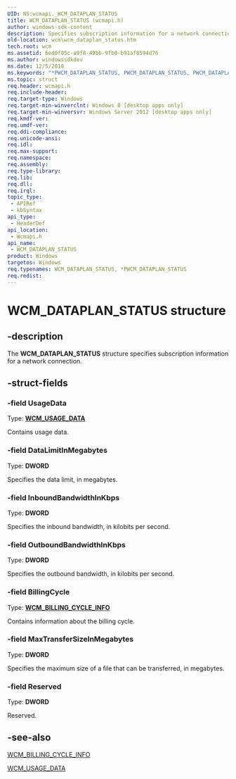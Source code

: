 ```yaml
---
UID: NS:wcmapi._WCM_DATAPLAN_STATUS
title: WCM_DATAPLAN_STATUS (wcmapi.h)
author: windows-sdk-content
description: Specifies subscription information for a network connection.
old-location: wcm\wcm_dataplan_status.htm
tech.root: wcm
ms.assetid: 6ed0f05c-a9f8-49bb-9fb0-b91af8594d76
ms.author: windowssdkdev
ms.date: 12/5/2018
ms.keywords: "*PWCM_DATAPLAN_STATUS, PWCM_DATAPLAN_STATUS, PWCM_DATAPLAN_STATUS structure pointer [Windows Connection Manager], WCM_DATAPLAN_STATUS, WCM_DATAPLAN_STATUS structure [Windows Connection Manager], wcm.wcm_dataplan_status, wcmapi/PWCM_DATAPLAN_STATUS, wcmapi/WCM_DATAPLAN_STATUS"
ms.topic: struct
req.header: wcmapi.h
req.include-header: 
req.target-type: Windows
req.target-min-winverclnt: Windows 8 [desktop apps only]
req.target-min-winversvr: Windows Server 2012 [desktop apps only]
req.kmdf-ver: 
req.umdf-ver: 
req.ddi-compliance: 
req.unicode-ansi: 
req.idl: 
req.max-support: 
req.namespace: 
req.assembly: 
req.type-library: 
req.lib: 
req.dll: 
req.irql: 
topic_type:
 - APIRef
 - kbSyntax
api_type:
 - HeaderDef
api_location:
 - Wcmapi.h
api_name:
 - WCM_DATAPLAN_STATUS
product: Windows
targetos: Windows
req.typenames: WCM_DATAPLAN_STATUS, *PWCM_DATAPLAN_STATUS
req.redist: 
---
```


# WCM_DATAPLAN_STATUS structure


## -description


The <b>WCM_DATAPLAN_STATUS</b> structure specifies subscription information for a network connection.


## -struct-fields




### -field UsageData

Type: <b><a href="https://msdn.microsoft.com/c6a483cf-d392-495f-854d-ccc782b30aa5">WCM_USAGE_DATA</a></b>

Contains usage data.


### -field DataLimitInMegabytes

Type: <b>DWORD</b>

Specifies the data limit, in megabytes.


### -field InboundBandwidthInKbps

Type: <b>DWORD</b>

Specifies the inbound bandwidth, in kilobits per second.


### -field OutboundBandwidthInKbps

Type: <b>DWORD</b>

Specifies the outbound bandwidth, in kilobits per second.


### -field BillingCycle

Type: <b><a href="https://msdn.microsoft.com/5cfcdfb7-aa33-4582-ba17-e1a305b830f5">WCM_BILLING_CYCLE_INFO</a></b>

Contains information about the billing cycle.


### -field MaxTransferSizeInMegabytes

Type: <b>DWORD</b>

Specifies the maximum size of a file that can be transferred, in megabytes.


### -field Reserved

Type: <b>DWORD</b>

Reserved.


## -see-also




<a href="https://msdn.microsoft.com/5cfcdfb7-aa33-4582-ba17-e1a305b830f5">WCM_BILLING_CYCLE_INFO</a>



<a href="https://msdn.microsoft.com/c6a483cf-d392-495f-854d-ccc782b30aa5">WCM_USAGE_DATA</a>
 

 

